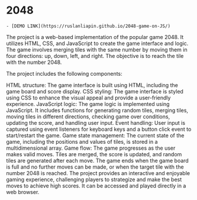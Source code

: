 # 2048

    - [DEMO LINK](https://ruslanliapin.github.io/2048-game-on-JS/)

The project is a web-based implementation of the popular game 2048. It utilizes HTML, CSS, and JavaScript to create the game interface and logic. The game involves merging tiles with the same number by moving them in four directions: up, down, left, and right. The objective is to reach the tile with the number 2048.

The project includes the following components:

HTML structure: The game interface is built using HTML, including the game board and score display.
CSS styling: The game interface is styled using CSS to enhance the visual appeal and provide a user-friendly experience.
JavaScript logic: The game logic is implemented using JavaScript. It includes functions for generating random tiles, merging tiles, moving tiles in different directions, checking game over conditions, updating the score, and handling user input.
Event handling: User input is captured using event listeners for keyboard keys and a button click event to start/restart the game.
Game state management: The current state of the game, including the positions and values of tiles, is stored in a multidimensional array.
Game flow: The game progresses as the user makes valid moves. Tiles are merged, the score is updated, and random tiles are generated after each move. The game ends when the game board is full and no further moves can be made, or when the target tile with the number 2048 is reached.
The project provides an interactive and enjoyable gaming experience, challenging players to strategize and make the best moves to achieve high scores. It can be accessed and played directly in a web browser.
